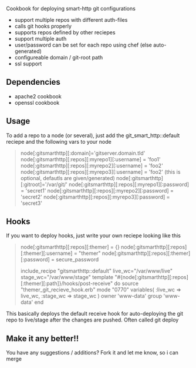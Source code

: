 Cookbook for deploying smart-http git configurations
* support multiple repos with different auth-files
* calls git hooks properly
* supports repos defined by other reciepes
* support multiple auth
* user/password can be set for each repo using chef (else auto-generated)
* configureable domain / git-root path
* ssl support

Dependencies
------------
* apache2 cookbook
* openssl cookbook

Usage
------------
To add a repo to a node (or several), just add the git_smart_http::default reciepe and the following vars to your node
<blockquote>
node[:gitsmarthttp][:domain]='gitserver.domain.tld'
node[:gitsmarthttp][:repos][:myrepo1][:username] = 'foo1'
node[:gitsmarthttp][:repos][:myrepo2][:username] = 'foo2'
node[:gitsmarthttp][:repos][:myrepo3][:username] = 'foo2'
(this is optional, defautls are given/generated)
node[:gitsmarthttp][:gitroot]='/var/git/'
node[:gitsmarthttp][:repos][:myrepo1][:password] = 'secret1'
node[:gitsmarthttp][:repos][:myrepo2][:password] = 'secret2'
node[:gitsmarthttp][:repos][:myrepo3][:password] = 'secret3'
</blockquote>

Hooks
------------

If you want to deploy hooks, just write your own reciepe looking like this
<blockquote>
node[:gitsmarthttp][:repos][:themer] = {}
node[:gitsmarthttp][:repos][:themer][:username] = "themer"
node[:gitsmarthttp][:repos][:themer][:password] = secure_password

include_recipe "gitsmarthttp::default"
live_wc="/var/www/live"
stage_wc="/var/www/stage"
template "#{node[:gitsmarthttp][:repos][:themer][:path]}/hooks/post-receive" do
  source "themer_git_recieve_hook.erb"
  mode "0770"
  variables(
      :live_wc => live_wc,
      :stage_wc => stage_wc
  )
  owner 'www-data'
  group 'www-data'
end
</blockquote>

This basically deploys the default receive hook for auto-deploying the git repo to live/stage
after the changes are pushed. Often called git deploy

Make it any better!!
------------

You have any suggestions / additions? Fork it and let me know, so i can merge